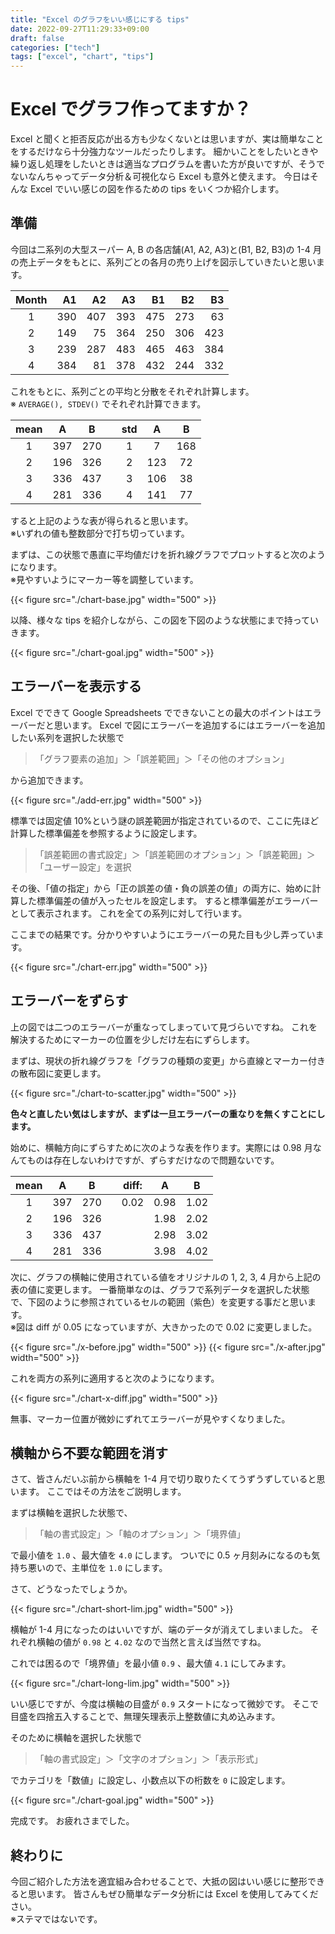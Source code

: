 ```yaml
---
title: "Excel のグラフをいい感じにする tips"
date: 2022-09-27T11:29:33+09:00
draft: false
categories: ["tech"]
tags: ["excel", "chart", "tips"]
---
```


# Excel でグラフ作ってますか？

Excel と聞くと拒否反応が出る方も少なくないとは思いますが、実は簡単なことをするだけなら十分強力なツールだったりします。
細かいことをしたいときや繰り返し処理をしたいときは適当なプログラムを書いた方が良いですが、そうでないなんちゃってデータ分析＆可視化なら Excel も意外と使えます。
今日はそんな Excel でいい感じの図を作るための tips をいくつか紹介します。

## 準備

今回は二系列の大型スーパー A, B の各店舗(A1, A2, A3)と(B1, B2, B3)の 1-4 月の売上データをもとに、系列ごとの各月の売り上げを図示していきたいと思います。

| Month |  A1 |  A2 |  A3 |  B1 |  B2 |  B3 |
| :---: | --: | --: | --: | --: | --: | --: |
|   1   | 390 | 407 | 393 | 475 | 273 |  63 |
|   2   | 149 |  75 | 364 | 250 | 306 | 423 |
|   3   | 239 | 287 | 483 | 465 | 463 | 384 |
|   4   | 384 |  81 | 378 | 432 | 244 | 332 |

これをもとに、系列ごとの平均と分散をそれぞれ計算します。  
※ `AVERAGE(), STDEV()` でそれぞれ計算できます。

| mean |  A  |  B  |     | std |  A  |  B  |
| :--: | :-: | :-: | :-: | :-: | :-: | :-: |
|  1   | 397 | 270 |     |  1  |  7  | 168 |
|  2   | 196 | 326 |     |  2  | 123 | 72  |
|  3   | 336 | 437 |     |  3  | 106 | 38  |
|  4   | 281 | 336 |     |  4  | 141 | 77  |

すると上記のような表が得られると思います。  
※いずれの値も整数部分で打ち切っています。

まずは、この状態で愚直に平均値だけを折れ線グラフでプロットすると次のようになります。  
※見やすいようにマーカー等を調整しています。

{{< figure src="./chart-base.jpg" width="500" >}}

以降、様々な tips を紹介しながら、この図を下図のような状態にまで持っていきます。

{{< figure src="./chart-goal.jpg" width="500" >}}

## エラーバーを表示する

Excel でできて Google Spreadsheets でできないことの最大のポイントはエラーバーだと思います。
Excel で図にエラーバーを追加するにはエラーバーを追加したい系列を選択した状態で

> 「グラフ要素の追加」＞「誤差範囲」＞「その他のオプション」

から追加できます。

{{< figure src="./add-err.jpg" width="500" >}}

標準では固定値 10%という謎の誤差範囲が指定されているので、ここに先ほど計算した標準偏差を参照するように設定します。

> 「誤差範囲の書式設定」＞「誤差範囲のオプション」＞「誤差範囲」＞「ユーザー設定」を選択

その後、「値の指定」から「正の誤差の値・負の誤差の値」の両方に、始めに計算した標準偏差の値が入ったセルを設定します。
すると標準偏差がエラーバーとして表示されます。
これを全ての系列に対して行います。

ここまでの結果です。分かりやすいようにエラーバーの見た目も少し弄っています。

{{< figure src="./chart-err.jpg" width="500" >}}

## エラーバーをずらす

上の図では二つのエラーバーが重なってしまっていて見づらいですね。
これを解決するためにマーカーの位置を少しだけ左右にずらします。

まずは、現状の折れ線グラフを「グラフの種類の変更」から直線とマーカー付きの散布図に変更します。

{{< figure src="./chart-to-scatter.jpg" width="500" >}}

**色々と直したい気はしますが、まずは一旦エラーバーの重なりを無くすことにします。**

始めに、横軸方向にずらすために次のような表を作ります。実際には 0.98 月なんてものは存在しないわけですが、ずらすだけなので問題ないです。

| **mean** |  A  |  B  |     | **diff:** |  A   |  B   |
| :------: | :-: | :-: | :-: | --------- | :--: | :--: |
|    1     | 397 | 270 |     | 0.02      | 0.98 | 1.02 |
|    2     | 196 | 326 |     |           | 1.98 | 2.02 |
|    3     | 336 | 437 |     |           | 2.98 | 3.02 |
|    4     | 281 | 336 |     |           | 3.98 | 4.02 |

次に、グラフの横軸に使用されている値をオリジナルの 1, 2, 3, 4 月から上記の表の値に変更します。
一番簡単なのは、グラフで系列データを選択した状態で、下図のように参照されているセルの範囲（紫色）を変更する事だと思います。  
※図は diff が 0.05 になっていますが、大きかったので 0.02 に変更しました。

{{< figure src="./x-before.jpg" width="500" >}}
{{< figure src="./x-after.jpg" width="500" >}}

これを両方の系列に適用すると次のようになります。

{{< figure src="./chart-x-diff.jpg" width="500" >}}

無事、マーカー位置が微妙にずれてエラーバーが見やすくなりました。

## 横軸から不要な範囲を消す

さて、皆さんだいぶ前から横軸を 1-4 月で切り取りたくてうずうずしていると思います。
ここではその方法をご説明します。

まずは横軸を選択した状態で、

> 「軸の書式設定」＞「軸のオプション」＞「境界値」

で最小値を `1.0` 、最大値を `4.0` にします。
ついでに 0.5 ヶ月刻みになるのも気持ち悪いので、主単位を `1.0` にします。

さて、どうなったでしょうか。

{{< figure src="./chart-short-lim.jpg" width="500" >}}

横軸が 1-4 月になったのはいいですが、端のデータが消えてしまいました。
それぞれ横軸の値が `0.98` と `4.02` なので当然と言えば当然ですね。

これでは困るので「境界値」を最小値 `0.9` 、最大値 `4.1` にしてみます。

{{< figure src="./chart-long-lim.jpg" width="500" >}}

いい感じですが、今度は横軸の目盛が `0.9` スタートになって微妙です。
そこで目盛を四捨五入することで、無理矢理表示上整数値に丸め込みます。

そのために横軸を選択した状態で

> 「軸の書式設定」＞「文字のオプション」＞「表示形式」

でカテゴリを「数値」に設定し、小数点以下の桁数を `0` に設定します。

{{< figure src="./chart-goal.jpg" width="500" >}}

完成です。
お疲れさまでした。

## 終わりに

今回ご紹介した方法を適宜組み合わせることで、大抵の図はいい感じに整形できると思います。
皆さんもぜひ簡単なデータ分析には Excel を使用してみてください。  
※ステマではないです。
